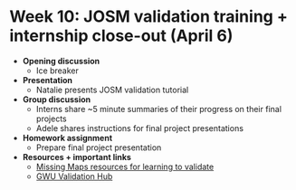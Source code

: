 # Week 10: JOSM validation training + internship close-out (April 6)
- **Opening discussion**
  - Ice breaker
- **Presentation**
  - Natalie presents JOSM validation tutorial
- **Group discussion**
  - Interns share ~5 minute summaries of their progress on their final projects
  - Adele shares instructions for final project presentations
- **Homework assignment**
  - Prepare final project presentation
- **Resources + important links**
  - [Missing Maps resources for learning to validate](https://www.missingmaps.org/validate/)
  - [GWU Validation Hub](https://www.youthmappers.org/validation-hub)